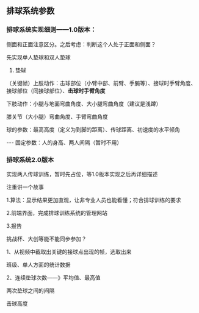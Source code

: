 ## 排球系统参数

### 排球系统实现细则——1.0版本：

侧面和正面注意区分。之后考虑：判断这个人处于正面和侧面？

先实现单人垫球和双人垫球

1. 垫球

（关键帧）上肢动作：击球部位（小臂中部、前臂、手腕等）、接球时手臂角度、接球部位（同接球部位）、**击球时手臂角度**

下肢动作：小腿与地面弯曲角度、大小腿弯曲角度（建议是浅蹲）

膝关节（大小腿）弯曲角度、手臂弯曲角度

球的参数：最高高度（定义为到脚的距离）、传球距离、初速度的水平倾角

--- 固定参数：人的身高、两人间隔（暂时不用）



### 排球系统2.0版本

实现两人传球训练，暂时先占位，等1.0版本实现之后再详细描述





注重讲一个故事

1.算法：显示结果更加直观，让非专业人员也能看懂；符合排球训练的要求

2.前端界面，完成排球训练系统的管理网站

3.报告

挑战杯、大创等能不能同步参加？





1、从视频中截取出关键的接球点出现的帧，选取出来

班级、单人方面的统计数据

2、连续垫球次数——》平均值、最高值

两次垫球之间的间隔

击球高度